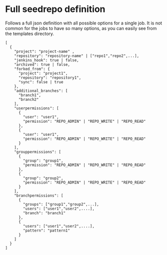 Full seedrepo definition
=======================

Follows a full json definition with all possible options for a single job. It
is not common for the jobs to have so many options, as you can easily see from
the templates directory.

```
[
  {
    "project": "project-name" ,
    "repository": "repository-name" | ["repo1","repo2",...],
    "jenkins_hook": true | false,
    "archived": true | false,
    "forked_from": {
      "project": "project1",
      "repository": "repository1",
      "sync": false | true
    },
    "additional_branches": [
      "branch1",
      "branch2"
    ],
    "userpermissions": [
      {
        "user": "user1",
        "permission": "REPO_ADMIN" | "REPO_WRITE" | "REPO_READ"
      },
      {
        "user": "user1",
        "permission": "REPO_ADMIN" | "REPO_WRITE" | "REPO_READ"
      }
    ],
    "grouppermissions": [
      {
        "group": "group1",
        "permission": "REPO_ADMIN" | "REPO_WRITE" | "REPO_READ"
      },
      {
        "group": "group2",
        "permission": "REPO_ADMIN" | "REPO_WRITE" | "REPO_READ"
      }      
    ],
    "branchpermissions": [
      {
        "groups": ["group1","group2",...],
        "users": ["user1","user2",....],
        "branch": "branch1"
      },
      {
        "users": ["user1","user2",....],
        "pattern": "pattern1"
      }
    ]
  }
]
```